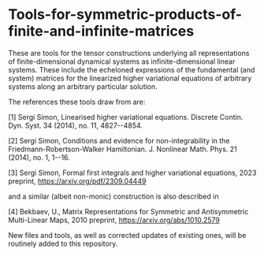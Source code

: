 # Tools-for-symmetric-products-of-finite-and-infinite-matrices
These are tools for the tensor constructions underlying all representations of finite-dimensional dynamical systems as infinite-dimensional linear systems.
These include the echeloned expressions of the fundamental (and system) matrices for the linearized higher variational equations of arbitrary systems along an arbitrary particular solution.

The references these tools draw from are:

[1] Sergi Simon, Linearised higher variational equations. Discrete Contin. Dyn. Syst. 34 (2014), no. 11, 4827--4854.

[2] Sergi Simon, Conditions and evidence for non-integrability in the Friedmann-Robertson-Walker Hamiltonian. J. Nonlinear Math. Phys. 21 (2014), no. 1, 1--16.

[3] Sergi Simon, Formal first integrals and higher variational equations, 2023 preprint, https://arxiv.org/pdf/2309.04449

and a similar (albeit non-monic) construction is also described in 

[4] Bekbaev, U., Matrix Representations for Symmetric and Antisymmetric Multi-Linear Maps, 2010 preprint, https://arxiv.org/abs/1010.2579

New files and tools, as well as corrected updates of existing ones, will be routinely added to this repository.

